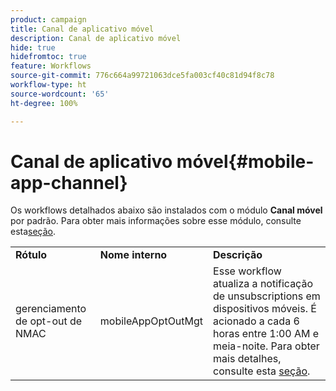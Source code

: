 ```yaml
---
product: campaign
title: Canal de aplicativo móvel
description: Canal de aplicativo móvel
hide: true
hidefromtoc: true
feature: Workflows
source-git-commit: 776c664a99721063dce5fa003cf40c81d94f8c78
workflow-type: ht
source-wordcount: '65'
ht-degree: 100%

---
```



# Canal de aplicativo móvel{#mobile-app-channel}



Os workflows detalhados abaixo são instalados com o módulo **Canal móvel** por padrão. Para obter mais informações sobre esse módulo, consulte esta[seção](../../delivery/using/about-mobile-app-channel.md).

<table> 
 <tbody> 
  <tr> 
   <td> <strong>Rótulo</strong><br /> </td> 
   <td> <strong>Nome interno</strong><br /> </td> 
   <td> <strong>Descrição</strong><br /> </td> 
  </tr> 
  <tr> 
   <td> <span class="uicontrol">gerenciamento de opt-out de NMAC</span> <br /> </td> 
   <td> <span class="uicontrol">mobileAppOptOutMgt</span> <br /> </td> 
   <td> Esse workflow atualiza a notificação de unsubscriptions em dispositivos móveis. É acionado a cada 6 horas entre 1:00 AM e meia-noite. Para obter mais detalhes, consulte esta <a href="../../delivery/using/understanding-quarantine-management.md#push-notification-quarantines">seção</a>.<br /> </td> 
  </tr> 
 </tbody> 
</table>

